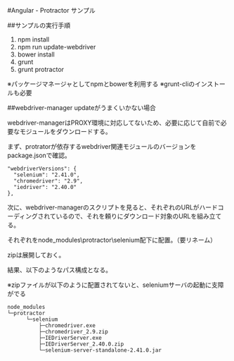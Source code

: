 #Angular - Protractor サンプル

##サンプルの実行手順

1. npm install
1. npm run update-webdriver
1. bower install
1. grunt
1. grunt protractor

※パッケージマネージャとしてnpmとbowerを利用する
※grunt-cliのインストールも必要

##webdriver-manager updateがうまくいかない場合

webdriver-managerはPROXY環境に対応してないため、必要に応じて自前で必要なモジュールをダウンロードする。

まず、protratorが依存するwebdriver関連モジュールのバージョンをpackage.jsonで確認。

    "webdriverVersions": {
      "selenium": "2.41.0",
      "chromedriver": "2.9",
      "iedriver": "2.40.0"
    },

次に、webdriver-managerのスクリプトを見ると、それぞれのURLがハードコーディングされているので、それを頼りにダウンロード対象のURLを組み立てる。

それぞれをnode_modules\protractor\selenium配下に配置。（要リネーム）

zipは展開しておく。

結果、以下のようなパス構成となる。

※zipファイルが以下のように配置されてないと、seleniumサーバの起動に支障がでる

    node_modules
    └─protractor
          └─selenium
              ├─chromedriver.exe
              ├─chromedriver_2.9.zip
              ├─IEDriverServer.exe
              ├─IEDriverServer_2.40.0.zip
              └─selenium-server-standalone-2.41.0.jar
